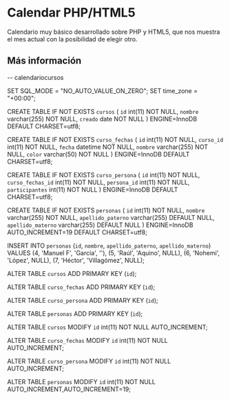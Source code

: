 Calendar PHP/HTML5
==================

Calendario muy básico desarrollado sobre PHP y HTML5, que nos muestra el mes actual con la posibilidad de elegir otro.

Más información
---------------

-- calendariocursos

SET SQL_MODE = "NO_AUTO_VALUE_ON_ZERO";
SET time_zone = "+00:00";

CREATE TABLE IF NOT EXISTS `cursos` (
`id` int(11) NOT NULL,
  `nombre` varchar(255) NOT NULL,
  `creado` date NOT NULL
) ENGINE=InnoDB DEFAULT CHARSET=utf8;

CREATE TABLE IF NOT EXISTS `curso_fechas` (
`id` int(11) NOT NULL,
  `curso_id` int(11) NOT NULL,
  `fecha` datetime NOT NULL,
  `nombre` varchar(255) NOT NULL,
  `color` varchar(50) NOT NULL
) ENGINE=InnoDB DEFAULT CHARSET=utf8;

CREATE TABLE IF NOT EXISTS `curso_persona` (
`id` int(11) NOT NULL,
  `curso_fechas_id` int(11) NOT NULL,
  `persona_id` int(11) NOT NULL,
  `participantes` int(11) NOT NULL
) ENGINE=InnoDB DEFAULT CHARSET=utf8;

CREATE TABLE IF NOT EXISTS `personas` (
`id` int(11) NOT NULL,
  `nombre` varchar(255) NOT NULL,
  `apellido_paterno` varchar(255) DEFAULT NULL,
  `apellido_materno` varchar(255) DEFAULT NULL
) ENGINE=InnoDB AUTO_INCREMENT=19 DEFAULT CHARSET=utf8;

INSERT INTO `personas` (`id`, `nombre`, `apellido_paterno`, `apellido_materno`) VALUES
(4, 'Manuel F', 'García', ''),
(5, 'Raúl', 'Aquino', NULL),
(6, 'Nohemi', 'López', NULL),
(7, 'Héctor', 'Villagómez', NULL);

ALTER TABLE `cursos`
 ADD PRIMARY KEY (`id`);

ALTER TABLE `curso_fechas`
 ADD PRIMARY KEY (`id`);

ALTER TABLE `curso_persona`
 ADD PRIMARY KEY (`id`);

ALTER TABLE `personas`
 ADD PRIMARY KEY (`id`);

ALTER TABLE `cursos`
MODIFY `id` int(11) NOT NULL AUTO_INCREMENT;

ALTER TABLE `curso_fechas`
MODIFY `id` int(11) NOT NULL AUTO_INCREMENT;

ALTER TABLE `curso_persona`
MODIFY `id` int(11) NOT NULL AUTO_INCREMENT;

ALTER TABLE `personas`
MODIFY `id` int(11) NOT NULL AUTO_INCREMENT,AUTO_INCREMENT=19;
